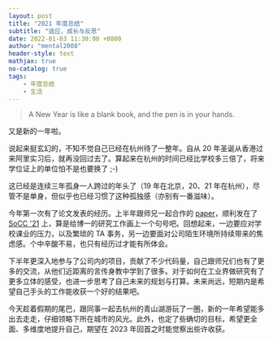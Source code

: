 ```yaml
---
layout: post
title: "2021 年度总结"
subtitle: "适应，成长与反思"
date: 2022-01-03 11:30:00 +0800
author: "mental2008"
header-style: text
mathjax: true
no-catalog: true
tags:
    - 年度总结
    - 生活
---
```


> A New Year is like a blank book, and the pen is in your hands.

又是新的一年啦。

说起来挺玄幻的，不知不觉自己已经在杭州待了一整年。自从 20 年圣诞从香港过来阿里实习后，就再没回过去了。算起来在杭州的时间已经比学校多三倍了，将来学位证上的单位怕不是也要换了 ;-)

这已经是连续三年孤身一人跨过的年头了（19 年在北京，20、21 年在杭州），尽管不是单身，但似乎也已经习惯了这种孤独感（亦别有一番滋味）。

今年第一次有了论文发表的经历。上半年跟师兄一起合作的 [paper](https://www.cse.ust.hk/~lyangbk/papers/morphling-socc21.pdf)，顺利发在了 [SoCC '21](https://dl.acm.org/doi/10.1145/3472883.3486987) 上，算是给博一的研究工作画上一个句号吧。回想起来，一边要应对学校课业的压力，以及繁琐的 TA 事务，另一边要面对公司陌生环境所持续带来的焦虑感。个中辛酸不易，也只有经历过才能有所体会。

下半年更深入地参与了公司内的项目，贡献了不少代码量，自己跟师兄们也有了更多的交流，从他们近距离的言传身教中学到了很多。对于如何在工业界做研究有了更多立体的感受，也进一步思考了自己未来的规划与打算。未来尚远，短期内是希望自己手头的工作能收获一个好的结果吧。

今天趁着假期的尾巴，跟同事一起去杭州的青山湖游玩了一圈，新的一年希望能多出去走走，仔细领略下所在城市的风光。此外，也定了些确切的目标，希望更全面、多维度地提升自己，期望在 2023 年回首之时能觉察出些许收获。
